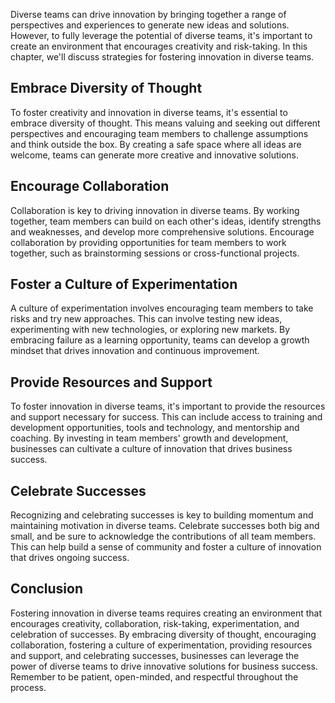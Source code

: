 
Diverse teams can drive innovation by bringing together a range of perspectives and experiences to generate new ideas and solutions. However, to fully leverage the potential of diverse teams, it's important to create an environment that encourages creativity and risk-taking. In this chapter, we'll discuss strategies for fostering innovation in diverse teams.

Embrace Diversity of Thought
----------------------------

To foster creativity and innovation in diverse teams, it's essential to embrace diversity of thought. This means valuing and seeking out different perspectives and encouraging team members to challenge assumptions and think outside the box. By creating a safe space where all ideas are welcome, teams can generate more creative and innovative solutions.

Encourage Collaboration
-----------------------

Collaboration is key to driving innovation in diverse teams. By working together, team members can build on each other's ideas, identify strengths and weaknesses, and develop more comprehensive solutions. Encourage collaboration by providing opportunities for team members to work together, such as brainstorming sessions or cross-functional projects.

Foster a Culture of Experimentation
-----------------------------------

A culture of experimentation involves encouraging team members to take risks and try new approaches. This can involve testing new ideas, experimenting with new technologies, or exploring new markets. By embracing failure as a learning opportunity, teams can develop a growth mindset that drives innovation and continuous improvement.

Provide Resources and Support
-----------------------------

To foster innovation in diverse teams, it's important to provide the resources and support necessary for success. This can include access to training and development opportunities, tools and technology, and mentorship and coaching. By investing in team members' growth and development, businesses can cultivate a culture of innovation that drives business success.

Celebrate Successes
-------------------

Recognizing and celebrating successes is key to building momentum and maintaining motivation in diverse teams. Celebrate successes both big and small, and be sure to acknowledge the contributions of all team members. This can help build a sense of community and foster a culture of innovation that drives ongoing success.

Conclusion
----------

Fostering innovation in diverse teams requires creating an environment that encourages creativity, collaboration, risk-taking, experimentation, and celebration of successes. By embracing diversity of thought, encouraging collaboration, fostering a culture of experimentation, providing resources and support, and celebrating successes, businesses can leverage the power of diverse teams to drive innovative solutions for business success. Remember to be patient, open-minded, and respectful throughout the process.
